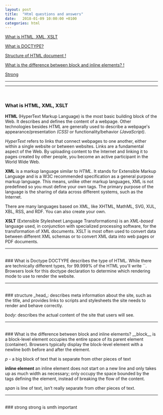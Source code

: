```yaml
---
layout: post
title:  "Html questions and answers"
date:   2018-01-09 10:00:00 +0100
categories: html
---
```


[What is HTML, XML, XSLT](#what-is-html-xml-xslt)

[What is DOCTYPE?](#what-is-doctype)

[Structure of HTML document !](#)

[What is the difference between block and inline elements? !](#test)

[Strong](#test)

------
------
<br>

### What is HTML, XML, XSLT
__HTML__ (HyperText Markup Language) is the most basic building block of the Web.
It describes and defines the content of a webpage. Other technologies besides _HTML_ are generally used to describe a webpage's appearance/presentation _(CSS)_ or functionality/behavior _(JavaScript)_.

_HyperText_ refers to links that connect webpages to one another, either within a single website or between websites.
Links are a fundamental aspect of the Web. By uploading content to the Internet and linking it to pages created by other people, you become an active participant in the World Wide Web.

__XML__ is a markup language similar to _HTML_. It stands for Extensible Markup Language and is a W3C recommended specification as a general purpose markup language.
This means, unlike other markup languages, XML is not predefined so you must define your own tags.
The primary purpose of the language is the sharing of data across different systems, such as the Internet.

There are many languages based on XML, like XHTML, MathML, SVG, XUL, XBL, RSS, and RDF. You can also create your own.

__XSLT__ (Extensible Stylesheet Language Transformations) is an _XML-based_ language used, in conjunction with specialized processing software, for the transformation of XML documents.
XSLT is most often used to convert data between different XML schemas or to convert XML data into web pages or PDF documents.


---
<br>
### What is Doctype
DOCTYPE describes the type of HTML. While there are technically different types, for 99.999% of the HTML you'll write `<!DOCTYPE html>`.
Browsers look for this doctype declaration to determine which rendering mode to use to render the website.


---
<br>
### structure
_head_: describes meta information about the site, such as the title, and provides links to scripts and stylesheets the site needs to render and behave correctly.

_body_: describes the actual content of the site that users will see.


---
<br>
### What is the difference between block and inline elements?
__block__ is a block-level element occupies the entire space of its parent element (container). Browsers typically display the block-level element with a newline both before and after the element.

_p_ - a big block of text that is separate from other pieces of text

__inline element__
an inline element does not start on a new line and only takes up as much width as necessary; only occupy the space bounded by the tags defining the element, instead of breaking the flow of the content.

_span_ is line of text, isn’t really separate from other pieces of text.


---
<br>
### strong
strong is smth important
